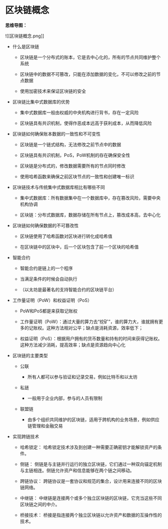 # **区块链概念**

**思维导图：**

![[区块链概念.png]]

*   什么是区块链

    *   区块链是一个分布式的账本，它是去中心化的，所有的节点共同维护整个系统

    *   区块链中的数据不可篡改，只能在添加数据的变化，不可以修改之前的节点数据

    *   使用加密技术来保证区块链的安全

*   区块链比集中式数据库的优势

    *   集中式数据库一般由权威的中央机构进行背书，存在一定风险

    *   区块链具有共识机制，使得作恶成本远高于获利成本，从而降低风险

*   区块链如何确保账本数据的一致性和不可变性

    *   区块链是一个链式结构，无法修改之前节点中的数据

    *   区块链具有共识机制，PoS，PoW机制的存在确保安全性

    *   区块链是分布式的，修改数据需要所有的节点同时修改

    *   使用哈希函数来确保之前区块节点的一致性和创建唯一标识

*   区块链技术与传统集中式数据库相比有哪些不同

    *   集中式数据库：所有数据集中在一个数据库中，存在篡改风险，需要中央机构协调

    *   区块链：分布式数据库，数据存储在所有节点上，篡改成本高，去中心化

*   区块链如何确保数据的不可篡改性

    *   区块链使用了哈希函数对区块进行转化成哈希值

    *   在区块链中的区块中，后一个区块包含了前一个区块的哈希值

*   智能合约

    *   智能合约是链上的一个程序

    *   当满足条件的时候会自动执行

    *   （以太坊是最著名的支持智能合约的区块链平台）

*   工作量证明（PoW）和权益证明（PoS）

    *   PoW和PoS都是来获取记账权

    *   工作量证明（PoW）：通过大量的算力去“挖矿”，谁的算力大，谁就拥有更多的记账权。这种方法相对公平；缺点是消耗资源，效率低下；

    *   权益证明（PoS）：根据用户拥有的货币数量和持有的时间来获得记账权。这种方法减少消耗，提高效率；缺点是资源趋向中心化

*   区块链的主要类型

    *   公联

        *   所有人都可以参与验证和记录交易，例如比特币和以太坊

    *   私链

        *   一般用于企业内部，参与的人员有限制

    *   联盟链

        *   由多个组织共同维护的区块链，适用于跨机构的业务场景，例如供应链管理和金融交易

*   实现跨链技术

    *   哈希锁定： 哈希锁定技术涉及到创建一种需要正确密钥才能解锁资产的条件。

    *   侧链： 侧链是与主链并行运行的独立区块链，它们通过一种双向锚定机制与主链相连。侧链允许资产和信息能够在两个链之间移动。

    *   跨链协议： 跨链协议是一套协议和规范的集合，设计用来连接不同的区块链网络。

    *   中继链： 中继链是连接两个或多个独立区块链的区块链，它充当这些不同区块链之间的中介。

    *   桥接技术： 桥接是指连接两个独立区块链以允许资产和数据的互操作性的技术。

